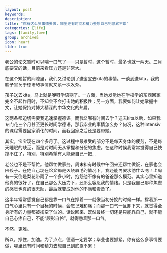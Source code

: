 ```yaml
---
layout: post
keywords: 
description: 
title: "你有这么多事情要做，哪里还有时间和精力去想自己到底累不累"
categories: [life]
tags: [family,love]
group: archiveß
icon: heart
tldr: true
---
```


老公的论文暂时可以喘一口气了——只是暂时，这个暂时，最多也就一两天。三月底要交的话，目前来看压力还是非常大。﻿

在这个短暂的间隙里，我们又讨论到了送宝宝去kita的事情。一谈到送kita，我的脑子里关于德语的事情就又紧一次发条。﻿

孩子送去kita，马上就是咿呀学语期了。一方面，当她发觉她在学校学的东西回家完全不起作用时，不知会不会打击她的积极性；另一方面，我要如何让她掌握中文，让她保持对博大精深的中华文化的热爱。﻿

这两条都迫切需要我迅速掌握德语。而我又哪有时间去学？送去kita以后，如果我专门花三个月甚至更长时间学德语，那我毕业的事情怎么办？何况，这种intensiv的课程需要回家消化的时间，而我回家之后还是要带她。﻿

其实，宝宝现在四个多月了。这过程中最难受的部分不是每天身体的疲劳，不是每天睡眠的缺乏，而是对时间无从掌握和分配的焦虑。在这种时候我常常觉得自己快撑不住了，特别、特别希望有人能帮自己一把…﻿

老公也不是不帮忙。他帮忙做家务，周末和有时候中午回来还帮忙做饭，在家也会陪孩子。在他自己现在论文都是火烧眉毛的情况下，我还能再要求他什么呢？上周有一天倒是梨花带雨了一个多小时，抱怨他不像有的爸爸那么模范。其实心里知道他真的很好了，在自己那么大压力下，还那么容忍我的情绪。只是我自己那种焦虑的感觉也真的很无助，最后就变成对他的不满和责备了。﻿

这半年常常感觉自己都是靠一口气在撑着——就像当初分娩的时候一样。撑着那一口气心里只有一个目标的时候，会忘记难和痛；而那一口气一旦卸下来，就觉得全身所有的力量都被掏空了似的。话说回来，既然最终一切还是只能靠自己，就不能自己心疼自己，不能“顾影自怜”，就得憋着那一口气。﻿

不然，更难。﻿

所以，撑住，加油。为了点点，德语一定要学；毕业也要抓紧。你有这么多事情要做，哪里还有时间和精力去想自己到底累不累！